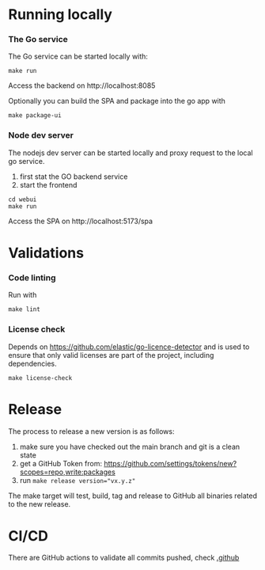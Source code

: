 # Running locally

### The Go service

The Go service can be started locally with:
```
make run
```
Access the backend on  http://localhost:8085

Optionally you can build the SPA and package into the go app with
```
make package-ui
```

### Node dev server

The nodejs dev server can be started locally and proxy request to the local go service.

1. first stat the GO backend service
2. start the frontend 
```
cd webui
make run
```
Access the SPA on  http://localhost:5173/spa

# Validations

### Code linting

Run with 
```
make lint
```
### License check

Depends on https://github.com/elastic/go-licence-detector and is used to ensure
that only valid licenses are part of the project, including dependencies.

```
make license-check 
```

# Release

The process to release a new version is as follows:

1. make sure you have checked out the main branch and git is a clean state
2. get a GitHub Token from: https://github.com/settings/tokens/new?scopes=repo,write:packages
3. run `make release version="vx.y.z"`

The make target will test, build, tag and release to GitHub all binaries related to the new release.

# CI/CD
There are GitHub actions to validate all commits pushed, check [.github](.github)